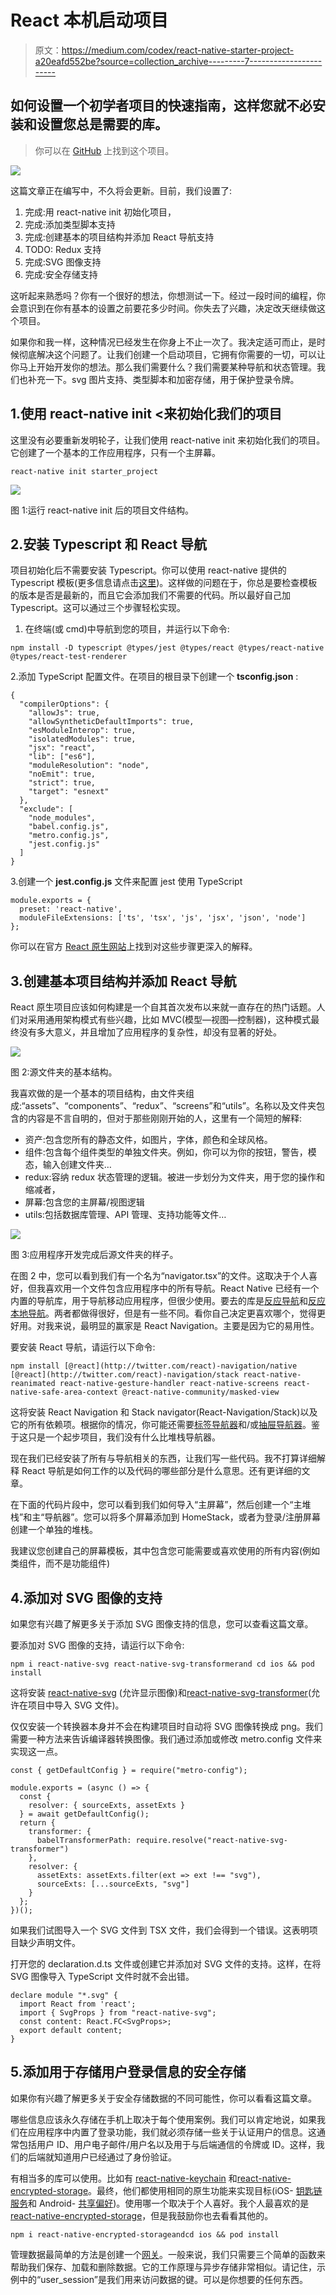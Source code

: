 # React 本机启动项目

> 原文：<https://medium.com/codex/react-native-starter-project-a20eafd552be?source=collection_archive---------7----------------------->

## 如何设置一个初学者项目的快速指南，这样您就不必安装和设置您总是需要的库。

> 你可以在 [GitHub](https://github.com/trta2352/starter_project/tree/master) 上找到这个项目。

![](img/3fb42a0ede470419def67cf4122deaf0.png)

这篇文章正在编写中，不久将会更新。目前，我们设置了:

1.  完成:用 react-native init 初始化项目，
2.  完成:添加类型脚本支持
3.  完成:创建基本的项目结构并添加 React 导航支持
4.  TODO: Redux 支持
5.  完成:SVG 图像支持
6.  完成:安全存储支持

这听起来熟悉吗？你有一个很好的想法，你想测试一下。经过一段时间的编程，你会意识到在你有基本的设置之前要花多少时间。你失去了兴趣，决定改天继续做这个项目。

如果你和我一样，这种情况已经发生在你身上不止一次了。我决定适可而止，是时候彻底解决这个问题了。让我们创建一个启动项目，它拥有你需要的一切，可以让你马上开始开发你的想法。那么我们需要什么？我们需要某种导航和状态管理。我们也补充一下。svg 图片支持、类型脚本和加密存储，用于保护登录令牌。

## 1.使用 react-native init <<project name="">来初始化我们的项目</project>

这里没有必要重新发明轮子，让我们使用 react-native init 来初始化我们的项目。它创建了一个基本的工作应用程序，只有一个主屏幕。

```
react-native init starter_project
```

![](img/62dec35a122960c38f178e4abc4b9697.png)

图 1:运行 react-native init 后的项目文件结构。

## 2.安装 Typescript 和 React 导航

项目初始化后不需要安装 Typescript。你可以使用 react-native 提供的 Typescript 模板(更多信息请点击[这里](https://github.com/react-native-community/react-native-template-typescript))。这样做的问题在于，你总是要检查模板的版本是否是最新的，而且它会添加我们不需要的代码。所以最好自己加 Typescript。这可以通过三个步骤轻松实现。

1.  在终端(或 cmd)中导航到您的项目，并运行以下命令:

```
npm install -D typescript @types/jest @types/react @types/react-native @types/react-test-renderer
```

2.添加 TypeScript 配置文件。在项目的根目录下创建一个 **tsconfig.json** :

```
{
  "compilerOptions": {
    "allowJs": true,
    "allowSyntheticDefaultImports": true,
    "esModuleInterop": true,
    "isolatedModules": true,
    "jsx": "react",
    "lib": ["es6"],
    "moduleResolution": "node",
    "noEmit": true,
    "strict": true,
    "target": "esnext"
  },
  "exclude": [
    "node_modules",
    "babel.config.js",
    "metro.config.js",
    "jest.config.js"
  ]
}
```

3.创建一个 **jest.config.js** 文件来配置 jest 使用 TypeScript

```
module.exports = {
  preset: 'react-native',
  moduleFileExtensions: ['ts', 'tsx', 'js', 'jsx', 'json', 'node']
};
```

你可以在官方 [React 原生网站](https://reactnative.dev/docs/typescript)上找到对这些步骤更深入的解释。

## 3.创建基本项目结构并添加 React 导航

React 原生项目应该如何构建是一个自其首次发布以来就一直存在的热门话题。人们对采用通用架构模式有些兴趣，比如 MVC(模型—视图—控制器)，这种模式最终没有多大意义，并且增加了应用程序的复杂性，却没有显著的好处。

![](img/513f6b3342a2e63e8b660ff3d3c68c77.png)

图 2:源文件夹的基本结构。

我喜欢做的是一个基本的项目结构，由文件夹组成:“assets”、“components”、“redux”、“screens”和“utils”。名称以及文件夹包含的内容是不言自明的，但对于那些刚刚开始的人，这里有一个简短的解释:

*   资产:包含您所有的静态文件，如图片，字体，颜色和全球风格。
*   组件:包含每个组件类型的单独文件夹。例如，你可以为你的按钮，警告，模态，输入创建文件夹…
*   redux:容纳 redux 状态管理的逻辑。被进一步划分为文件夹，用于您的操作和缩减者，
*   屏幕:包含您的主屏幕/视图逻辑
*   utils:包括数据库管理、API 管理、支持功能等文件…

![](img/fed35e58e27054d08c6f4e60488ae647.png)

图 3:应用程序开发完成后源文件夹的样子。

在图 2 中，您可以看到我们有一个名为“navigator.tsx”的文件。这取决于个人喜好，但我喜欢用一个文件包含应用程序中的所有导航。React Native 已经有一个内置的导航库，用于导航移动应用程序，但很少使用。要去的库是[反应导航](https://reactnavigation.org/)和[反应本地导航](https://wix.github.io/react-native-navigation/docs/basic-navigation)。两者都做得很好，但是有一些不同。看你自己决定更喜欢哪个，觉得更好用。对我来说，最明显的赢家是 React Navigation。主要是因为它的易用性。

要安装 React 导航，请运行以下命令:

```
npm install [@react](http://twitter.com/react)-navigation/native [@react](http://twitter.com/react)-navigation/stack react-native-reanimated react-native-gesture-handler react-native-screens react-native-safe-area-context @react-native-community/masked-view
```

这将安装 React Navigation 和 Stack navigator(React-Navigation/Stack)以及它的所有依赖项。根据你的情况，你可能还需要[标签导航器](https://reactnavigation.org/docs/tab-based-navigation)和/或[抽屉导航器](https://reactnavigation.org/docs/drawer-based-navigation)。鉴于这只是一个起步项目，我们没有什么比堆栈导航器。

现在我们已经安装了所有与导航相关的东西，让我们写一些代码。我不打算详细解释 React 导航是如何工作的以及代码的哪些部分是什么意思。还有更详细的文章。

在下面的代码片段中，您可以看到我们如何导入“主屏幕”，然后创建一个“主堆栈”和主“导航器”。您可以将多个屏幕添加到 HomeStack，或者为登录/注册屏幕创建一个单独的堆栈。

我建议您创建自己的屏幕模板，其中包含您可能需要或喜欢使用的所有内容(例如类组件，而不是功能组件)

## 4.添加对 SVG 图像的支持

如果您有兴趣了解更多关于添加 SVG 图像支持的信息，您可以查看这篇文章。

要添加对 SVG 图像的支持，请运行以下命令:

```
npm i react-native-svg react-native-svg-transformerand cd ios && pod install
```

这将安装 [react-native-svg](https://github.com/react-native-svg/react-native-svg) (允许显示图像)和[react-native-svg-transformer](https://github.com/kristerkari/react-native-svg-transformer)(允许在项目中导入 SVG 文件)。

仅仅安装一个转换器本身并不会在构建项目时自动将 SVG 图像转换成 png。我们需要一种方法来告诉编译器转换图像。我们通过添加或修改 metro.config 文件来实现这一点。

```
const { getDefaultConfig } = require("metro-config");

module.exports = (async () => {
  const {
    resolver: { sourceExts, assetExts }
  } = await getDefaultConfig();
  return {
    transformer: {
      babelTransformerPath: require.resolve("react-native-svg-transformer")
    },
    resolver: {
      assetExts: assetExts.filter(ext => ext !== "svg"),
      sourceExts: [...sourceExts, "svg"]
    }
  };
})();
```

如果我们试图导入一个 SVG 文件到 TSX 文件，我们会得到一个错误。这表明项目缺少声明文件。

打开您的 declaration.d.ts 文件或创建它并添加对 SVG 文件的支持。这样，在将 SVG 图像导入 TypeScript 文件时就不会出错。

```
declare module "*.svg" {
  import React from 'react';
  import { SvgProps } from "react-native-svg";
  const content: React.FC<SvgProps>;
  export default content;
}
```

## 5.添加用于存储用户登录信息的安全存储

如果你有兴趣了解更多关于安全存储数据的不同可能性，你可以看看这篇文章。

哪些信息应该永久存储在手机上取决于每个使用案例。我们可以肯定地说，如果我们在应用程序中内置了登录功能，我们就必须存储一些关于认证用户的信息。这通常包括用户 ID、用户电子邮件/用户名以及用于与后端通信的令牌或 ID。这样，我们的后端就知道用户已经通过了身份验证。

有相当多的库可以使用。比如有 [react-native-keychain](https://github.com/oblador/react-native-keychain) 和[react-native-encrypted-storage](https://github.com/emeraldsanto/react-native-encrypted-storage)。最终，他们都使用相同的原生功能来实现目标(iOS- [钥匙链服务](https://developer.apple.com/documentation/security/keychain_services)和 Android- [共享偏好](https://developer.android.com/reference/android/content/SharedPreferences))。使用哪一个取决于个人喜好。我个人最喜欢的是[react-native-encrypted-storage](https://github.com/emeraldsanto/react-native-encrypted-storage)，但是我鼓励你也去看看其他的。

```
npm i react-native-encrypted-storageandcd ios && pod install
```

管理数据最简单的方法是创建一个[网关](https://www.martinfowler.com/eaaCatalog/tableDataGateway.html)。一般来说，我们只需要三个简单的函数来帮助我们保存、加载和删除数据。它的工作原理与异步存储非常相似。请记住，示例中的“user_session”是我们用来访问数据的键。可以是你想要的任何东西。